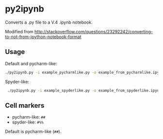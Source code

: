 # py2ipynb

Converts a .py file to a V.4 .ipynb notebook.

Modified from http://stackoverflow.com/questions/23292242/converting-to-not-from-ipython-notebook-format

## Usage

Default and pycharm-like:
```bash
./py2ipynb.py -i example_pycharmlike.py -o example_from_pycharmlike.ipynb
```

Spyder-like:
```bash
 ./py2ipynb.py -i example_spyderlike.py -o example_from_spyderlike.ipynb -c spyder
```

## Cell markers

* pycharm-like: `##`
* spyder-like: `#%%`

Default is pycharm-like (`##`).
